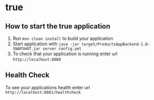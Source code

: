 # true

How to start the true application
---

1. Run `mvn clean install` to build your application
1. Start application with `java -jar target/ProductsAppBackend-1.0-SNAPSHOT.jar server config.yml`
1. To check that your application is running enter url `http://localhost:8080`

Health Check
---

To see your applications health enter url `http://localhost:8081/healthcheck`

